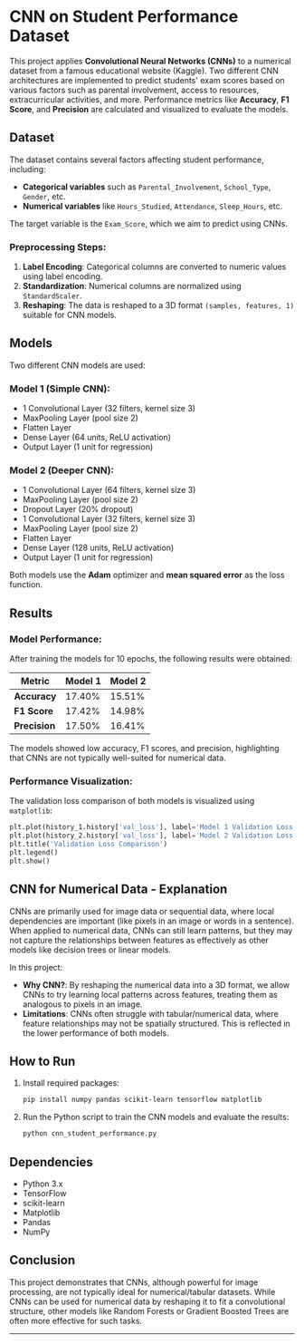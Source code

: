
# CNN on Student Performance Dataset

This project applies **Convolutional Neural Networks (CNNs)** to a numerical dataset from a famous educational website (Kaggle). Two different CNN architectures are implemented to predict students' exam scores based on various factors such as parental involvement, access to resources, extracurricular activities, and more. Performance metrics like **Accuracy**, **F1 Score**, and **Precision** are calculated and visualized to evaluate the models.

## Dataset

The dataset contains several factors affecting student performance, including:
- **Categorical variables** such as `Parental_Involvement`, `School_Type`, `Gender`, etc.
- **Numerical variables** like `Hours_Studied`, `Attendance`, `Sleep_Hours`, etc.

The target variable is the `Exam_Score`, which we aim to predict using CNNs.

### Preprocessing Steps:
1. **Label Encoding**: Categorical columns are converted to numeric values using label encoding.
2. **Standardization**: Numerical columns are normalized using `StandardScaler`.
3. **Reshaping**: The data is reshaped to a 3D format `(samples, features, 1)` suitable for CNN models.

## Models

Two different CNN models are used:

### Model 1 (Simple CNN):
- 1 Convolutional Layer (32 filters, kernel size 3)
- MaxPooling Layer (pool size 2)
- Flatten Layer
- Dense Layer (64 units, ReLU activation)
- Output Layer (1 unit for regression)

### Model 2 (Deeper CNN):
- 1 Convolutional Layer (64 filters, kernel size 3)
- MaxPooling Layer (pool size 2)
- Dropout Layer (20% dropout)
- 1 Convolutional Layer (32 filters, kernel size 3)
- MaxPooling Layer (pool size 2)
- Flatten Layer
- Dense Layer (128 units, ReLU activation)
- Output Layer (1 unit for regression)

Both models use the **Adam** optimizer and **mean squared error** as the loss function.

## Results

### Model Performance:
After training the models for 10 epochs, the following results were obtained:

| Metric      | Model 1 | Model 2 |
|-------------|---------|---------|
| **Accuracy**| 17.40%  | 15.51%  |
| **F1 Score**| 17.42%  | 14.98%  |
| **Precision**| 17.50% | 16.41%  |

The models showed low accuracy, F1 scores, and precision, highlighting that CNNs are not typically well-suited for numerical data.

### Performance Visualization:
The validation loss comparison of both models is visualized using `matplotlib`:

```python
plt.plot(history_1.history['val_loss'], label='Model 1 Validation Loss')
plt.plot(history_2.history['val_loss'], label='Model 2 Validation Loss')
plt.title('Validation Loss Comparison')
plt.legend()
plt.show()
```

## CNN for Numerical Data - Explanation

CNNs are primarily used for image data or sequential data, where local dependencies are important (like pixels in an image or words in a sentence). When applied to numerical data, CNNs can still learn patterns, but they may not capture the relationships between features as effectively as other models like decision trees or linear models.

In this project:
- **Why CNN?**: By reshaping the numerical data into a 3D format, we allow CNNs to try learning local patterns across features, treating them as analogous to pixels in an image.
- **Limitations**: CNNs often struggle with tabular/numerical data, where feature relationships may not be spatially structured. This is reflected in the lower performance of both models.

## How to Run

1. Install required packages:
    ```bash
    pip install numpy pandas scikit-learn tensorflow matplotlib
    ```

2. Run the Python script to train the CNN models and evaluate the results:
    ```bash
    python cnn_student_performance.py
    ```

## Dependencies

- Python 3.x
- TensorFlow
- scikit-learn
- Matplotlib
- Pandas
- NumPy

## Conclusion

This project demonstrates that CNNs, although powerful for image processing, are not typically ideal for numerical/tabular datasets. While CNNs can be used for numerical data by reshaping it to fit a convolutional structure, other models like Random Forests or Gradient Boosted Trees are often more effective for such tasks.

---
